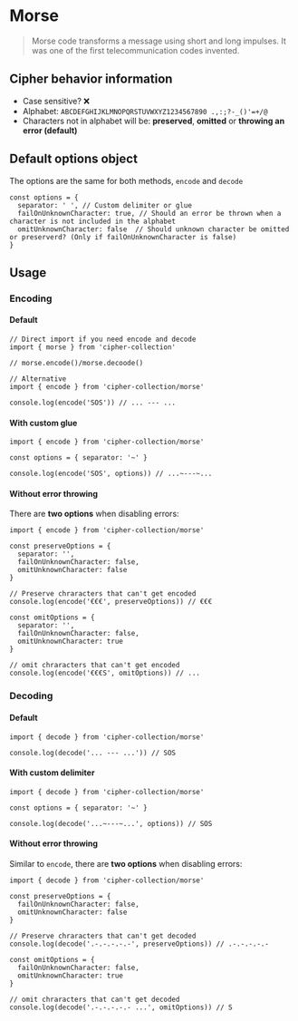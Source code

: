# Morse

> Morse code transforms a message using short and long impulses. It was
  one of the first telecommunication codes invented.

## Cipher behavior information

* Case sensitive? ❌
* Alphabet: `ABCDEFGHIJKLMNOPQRSTUVWXYZ1234567890 .,:;?-_()'=+/@`
* Characters not in alphabet will be: **preserved**, **omitted** or **throwing an error (default)**

## Default options object

The options are the same for both methods, `encode` and `decode`

```
const options = {
  separator: ' ', // Custom delimiter or glue
  failOnUnknownCharacter: true, // Should an error be thrown when a character is not included in the alphabet
  omitUnknownCharacter: false  // Should unknown character be omitted or preserverd? (Only if failOnUnknownCharacter is false)
}
```

## Usage

### Encoding

#### Default

```
// Direct import if you need encode and decode
import { morse } from 'cipher-collection'

// morse.encode()/morse.decoode()

// Alternative
import { encode } from 'cipher-collection/morse'

console.log(encode('SOS')) // ... --- ...
```

#### With custom glue

```
import { encode } from 'cipher-collection/morse'

const options = { separator: '~' }

console.log(encode('SOS', options)) // ...~---~...
```

#### Without error throwing

There are **two options** when disabling errors:

```
import { encode } from 'cipher-collection/morse'

const preserveOptions = {
  separator: '',
  failOnUnknownCharacter: false,
  omitUnknownCharacter: false
}

// Preserve chraracters that can't get encoded
console.log(encode('€€€', preserveOptions)) // €€€

const omitOptions = {
  separator: '',
  failOnUnknownCharacter: false,
  omitUnknownCharacter: true
}

// omit chraracters that can't get encoded
console.log(encode('€€€S', omitOptions)) // ...
```


### Decoding

#### Default

```
import { decode } from 'cipher-collection/morse'

console.log(decode('... --- ...')) // SOS
```

#### With custom delimiter

```
import { decode } from 'cipher-collection/morse'

const options = { separator: '~' }

console.log(decode('...~---~...', options)) // SOS
```

#### Without error throwing

Similar to `encode`, there are **two options** when disabling errors:

```
import { decode } from 'cipher-collection/morse'

const preserveOptions = {
  failOnUnknownCharacter: false,
  omitUnknownCharacter: false
}

// Preserve chraracters that can't get decoded
console.log(decode('.-.-.-.-.-', preserveOptions)) // .-.-.-.-.-

const omitOptions = {
  failOnUnknownCharacter: false,
  omitUnknownCharacter: true
}

// omit chraracters that can't get decoded
console.log(decode('.-.-.-.-.- ...', omitOptions)) // S
```
